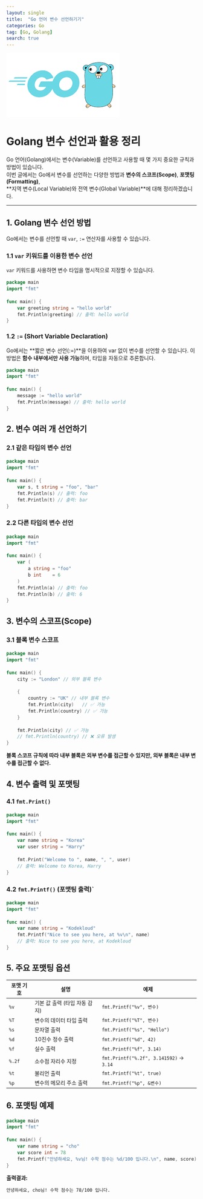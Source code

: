 ```yaml
---
layout: single
title:  "Go 언어 변수 선언하기기"
categories: Go
tag: [Go, Golang]
search: true
---
```

![go-icon](/assets/images/golang-icon.png)
# Golang 변수 선언과 활용 정리

Go 언어(Golang)에서는 변수(Variable)를 선언하고 사용할 때 몇 가지 중요한 규칙과 방법이 있습니다.  
이번 글에서는 Go에서 변수를 선언하는 다양한 방법과 **변수의 스코프(Scope)**, **포맷팅(Formatting)**,  
**지역 변수(Local Variable)와 전역 변수(Global Variable)**에 대해 정리하겠습니다.

---

## **1. Golang 변수 선언 방법**
Go에서는 변수를 선언할 때 `var`, `:=` 연산자를 사용할 수 있습니다.

### **1.1 `var` 키워드를 이용한 변수 선언**
`var` 키워드를 사용하면 변수 타입을 명시적으로 지정할 수 있습니다.

```go
package main
import "fmt"

func main() {
	var greeting string = "hello world"
	fmt.Println(greeting) // 출력: hello world
}
``` 
### **1.2 `:=` (Short Variable Declaration)**
Go에서는 **짧은 변수 선언(:=)**을 이용하여 var 없이 변수를 선언할 수 있습니다.
이 방법은 **함수 내부에서만 사용 가능**하며, 타입을 자동으로 추론합니다.

```go
package main
import "fmt"

func main() {
	message := "hello world"
	fmt.Println(message) // 출력: hello world
}
``` 

## **2. 변수 여러 개 선언하기**

### **2.1 같은 타입의 변수 선언**
```go
package main
import "fmt"

func main() {
	var s, t string = "foo", "bar"
	fmt.Println(s) // 출력: foo
	fmt.Println(t) // 출력: bar
}
```
### **2.2 다른 타입의 변수 선언**
```go
package main
import "fmt"

func main() {
	var (
		a string = "foo"
		b int    = 6
	)
	fmt.Println(a) // 출력: foo
	fmt.Println(b) // 출력: 6
}
```

## **3. 변수의 스코프(Scope)**

### **3.1 블록 변수 스코프**
```go
package main
import "fmt"

func main() {
	city := "London" // 외부 블록 변수

	{
		country := "UK" // 내부 블록 변수
		fmt.Println(city)   // ✅ 가능
		fmt.Println(country) // ✅ 가능
	}

	fmt.Println(city) // ✅ 가능
	// fmt.Println(country) // ❌ 오류 발생
}
``` 
**블록 스코프 규칙에 따라 내부 블록은 외부 변수를 접근할 수 있지만, 외부 블록은 내부 변수를 접근할 수 없다.**

## **4. 변수 출력 및 포맷팅**
### **4.1 `fmt.Print()`**
```go
package main
import "fmt"

func main() {
	var name string = "Korea"
	var user string = "Harry"

	fmt.Print("Welcome to ", name, ", ", user) 
	// 출력: Welcome to Korea, Harry
}
```
### **4.2 `fmt.Printf()` (포맷팅 출력)`**
```go
package main
import "fmt"

func main() {
	var name string = "Kodekloud"
	fmt.Printf("Nice to see you here, at %v\n", name) 
	// 출력: Nice to see you here, at Kodekloud
}
```
## **5. 주요 포맷팅 옵션**

| 포맷 기호 | 설명 | 예제 |
|-----------|--------------------------|---------------------------|
| `%v`  | 기본 값 출력 (타입 자동 감지) | `fmt.Printf("%v", 변수)` |
| `%T`  | 변수의 데이터 타입 출력 | `fmt.Printf("%T", 변수)` |
| `%s`  | 문자열 출력 | `fmt.Printf("%s", "Hello")` |
| `%d`  | 10진수 정수 출력 | `fmt.Printf("%d", 42)` |
| `%f`  | 실수 출력 | `fmt.Printf("%f", 3.14)` |
| `%.2f` | 소수점 자리수 지정 | `fmt.Printf("%.2f", 3.141592)` → `3.14` |
| `%t`  | 불리언 출력 | `fmt.Printf("%t", true)` |
| `%p`  | 변수의 메모리 주소 출력 | `fmt.Printf("%p", &변수)` |

## **6. 포맷팅 예제**
```go
package main
import "fmt"

func main() {
	var name string = "cho"
	var score int = 78
	fmt.Printf("안녕하세요, %v님! 수학 점수는 %d/100 입니다.\n", name, score)
}
```
**출력결과:**
```bash
안녕하세요, cho님! 수학 점수는 78/100 입니다.
```